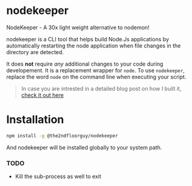 # nodekeeper

NodeKeeper - A 30x light weight alternative to nodemon!

nodekeeper is a CLI tool that helps build Node.Js applications by automatically restarting the node application when file changes in the directory are detected.

It does **not** require *any* additional changes to your code during developement. It is a replacement wrapper for `node`. To use `nodekeeper`, replace the word `node` on the command line when executing your script.

> In case you are intrested in a detailed blog post on how I built it, [check it out here](https://www.pankajtanwar.in/blog/have-you-ever-thought-how-nodemon-works-internally-lets-build-our-own-nodemon-in-under-10-minutes)

# Installation


```bash
npm install -g @the2ndfloorguy/nodekeeper
```

And nodekeeper will be installed globally to your system path.

### TODO 

- Kill the sub-process as well to exit
